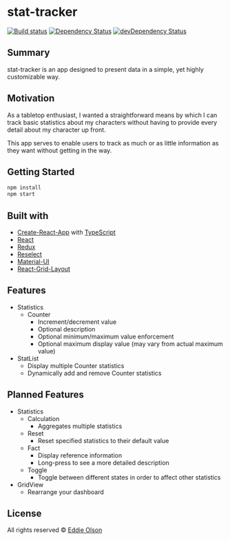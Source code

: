 # stat-tracker

[![Build status][appveyor-image]][appveyor-url]
[![Dependency Status][david-image]][david-url]
[![devDependency Status][david-dev-image]][david-dev-url]

## Summary

stat-tracker is an app designed to present data in a simple, yet highly customizable way.

## Motivation

As a tabletop enthusiast, I wanted a straightforward means by which I can track basic statistics about my characters without having to provide every detail about my character up front.

This app serves to enable users to track as much or as little information as they want without getting in the way.

## Getting Started

```bash
npm install
npm start
```

## Built with

- [Create-React-App][create-react-app-url] with [TypeScript][create-react-app-ts-url]
- [React][react-url]
- [Redux][redux-url]
- [Reselect][reselect-url]
- [Material-UI][material-ui-url]
- [React-Grid-Layout][react-grid-layout-url]

## Features

- Statistics
  - Counter
    - Increment/decrement value
    - Optional description
    - Optional minimum/maximum value enforcement
    - Optional maximum display value (may vary from actual maximum value)
- StatList
  - Display multiple Counter statistics
  - Dynamically add and remove Counter statistics

## Planned Features

- Statistics
  - Calculation
    - Aggregates multiple statistics
  - Reset
    - Reset specified statistics to their default value
  - Fact
    - Display reference information
    - Long-press to see a more detailed description
  - Toggle
    - Toggle between different states in order to affect other statistics
- GridView
  - Rearrange your dashboard

## License

All rights reserved © [Eddie Olson][olsonek-url]

[appveyor-image]: https://ci.appveyor.com/api/projects/status/y8kgs2k0bx8sl8yl/branch/master?svg=true
[appveyor-url]: https://ci.appveyor.com/project/olsonek/stat-tracker/branch/master
[david-dev-image]: https://david-dm.org/olsonek/stat-tracker/dev-status.svg
[david-dev-url]: https://david-dm.org/olsonek/stat-tracker?type=dev
[david-image]: https://david-dm.org/olsonek/stat-tracker/status.svg
[david-url]: https://david-dm.org/olsonek/stat-tracker
[olsonek-url]: https://github.com/olsonek

[create-react-app-url]: https://github.com/facebook/create-react-app
[create-react-app-ts-url]: https://github.com/wmonk/create-react-app-typescript
[react-url]: https://reactjs.org
[redux-url]: https://redux.js.org
[reselect-url]: https://github.com/reactjs/reselect
[material-ui-url]: http://www.material-ui.com
[react-grid-layout-url]: https://github.com/STRML/react-grid-layout